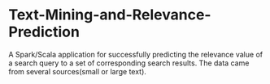 # Text-Mining-and-Relevance-Prediction


A Spark/Scala application for successfully predicting the relevance value of a search query to a set of corresponding search results. The data came from several sources(small or large text).



